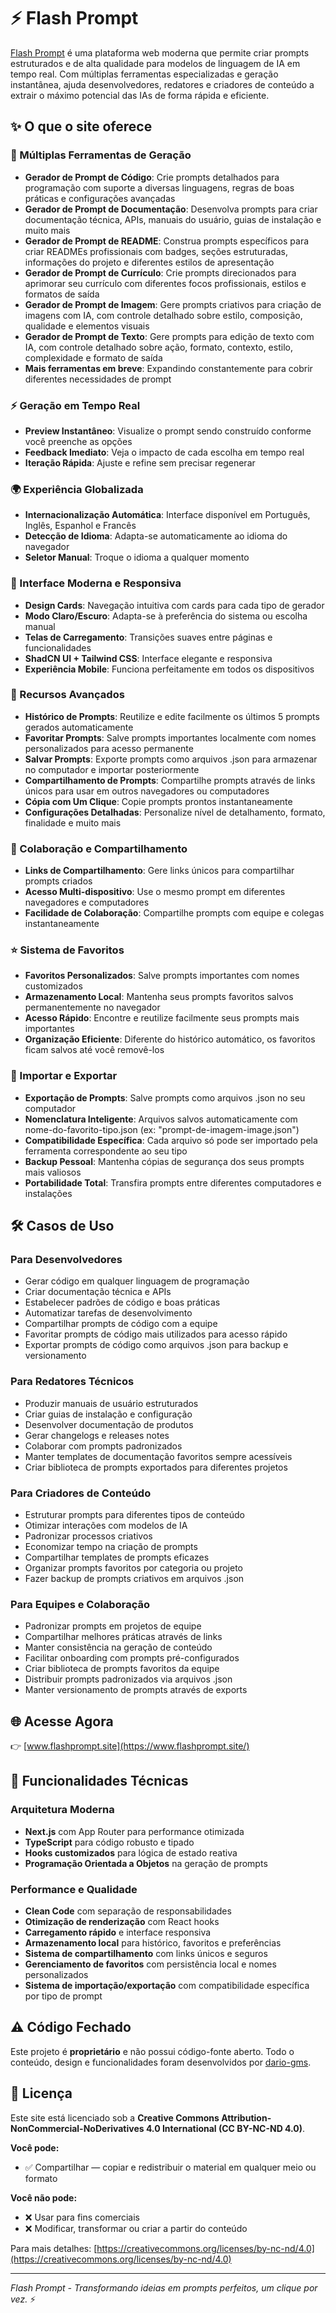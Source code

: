 # ⚡ Flash Prompt
[Flash Prompt](https://www.flashprompt.site) é uma plataforma web moderna que permite criar prompts estruturados e de alta qualidade para modelos de linguagem de IA em tempo real. Com múltiplas ferramentas especializadas e geração instantânea, ajuda desenvolvedores, redatores e criadores de conteúdo a extrair o máximo potencial das IAs de forma rápida e eficiente.

## ✨ O que o site oferece

### 🎯 Múltiplas Ferramentas de Geração
- **Gerador de Prompt de Código**: Crie prompts detalhados para programação com suporte a diversas linguagens, regras de boas práticas e configurações avançadas
- **Gerador de Prompt de Documentação**: Desenvolva prompts para criar documentação técnica, APIs, manuais do usuário, guias de instalação e muito mais
- **Gerador de Prompt de README**: Construa prompts específicos para criar READMEs profissionais com badges, seções estruturadas, informações do projeto e diferentes estilos de apresentação
- **Gerador de Prompt de Currículo**: Crie prompts direcionados para aprimorar seu currículo com diferentes focos profissionais, estilos e formatos de saída
- **Gerador de Prompt de Imagem**: Gere prompts criativos para criação de imagens com IA, com controle detalhado sobre estilo, composição, qualidade e elementos visuais
- **Gerador de Prompt de Texto**: Gere prompts para edição de texto com IA, com controle detalhado sobre ação, formato, contexto, estilo, complexidade e formato de saída
- **Mais ferramentas em breve**: Expandindo constantemente para cobrir diferentes necessidades de prompt

### ⚡ Geração em Tempo Real
- **Preview Instantâneo**: Visualize o prompt sendo construído conforme você preenche as opções
- **Feedback Imediato**: Veja o impacto de cada escolha em tempo real
- **Iteração Rápida**: Ajuste e refine sem precisar regenerar

### 🌍 Experiência Globalizada
- **Internacionalização Automática**: Interface disponível em Português, Inglês, Espanhol e Francês
- **Detecção de Idioma**: Adapta-se automaticamente ao idioma do navegador
- **Seletor Manual**: Troque o idioma a qualquer momento

### 🎨 Interface Moderna e Responsiva
- **Design Cards**: Navegação intuitiva com cards para cada tipo de gerador
- **Modo Claro/Escuro**: Adapta-se à preferência do sistema ou escolha manual
- **Telas de Carregamento**: Transições suaves entre páginas e funcionalidades
- **ShadCN UI + Tailwind CSS**: Interface elegante e responsiva
- **Experiência Mobile**: Funciona perfeitamente em todos os dispositivos

### 💾 Recursos Avançados
- **Histórico de Prompts**: Reutilize e edite facilmente os últimos 5 prompts gerados automaticamente
- **Favoritar Prompts**: Salve prompts importantes localmente com nomes personalizados para acesso permanente
- **Salvar Prompts**: Exporte prompts como arquivos .json para armazenar no computador e importar posteriormente
- **Compartilhamento de Prompts**: Compartilhe prompts através de links únicos para usar em outros navegadores ou computadores
- **Cópia com Um Clique**: Copie prompts prontos instantaneamente
- **Configurações Detalhadas**: Personalize nível de detalhamento, formato, finalidade e muito mais

### 🔗 Colaboração e Compartilhamento
- **Links de Compartilhamento**: Gere links únicos para compartilhar prompts criados
- **Acesso Multi-dispositivo**: Use o mesmo prompt em diferentes navegadores e computadores
- **Facilidade de Colaboração**: Compartilhe prompts com equipe e colegas instantaneamente

### ⭐ Sistema de Favoritos
- **Favoritos Personalizados**: Salve prompts importantes com nomes customizados
- **Armazenamento Local**: Mantenha seus prompts favoritos salvos permanentemente no navegador
- **Acesso Rápido**: Encontre e reutilize facilmente seus prompts mais importantes
- **Organização Eficiente**: Diferente do histórico automático, os favoritos ficam salvos até você removê-los

### 📁 Importar e Exportar
- **Exportação de Prompts**: Salve prompts como arquivos .json no seu computador
- **Nomenclatura Inteligente**: Arquivos salvos automaticamente com nome-do-favorito-tipo.json (ex: "prompt-de-imagem-image.json")
- **Compatibilidade Específica**: Cada arquivo só pode ser importado pela ferramenta correspondente ao seu tipo
- **Backup Pessoal**: Mantenha cópias de segurança dos seus prompts mais valiosos
- **Portabilidade Total**: Transfira prompts entre diferentes computadores e instalações

## 🛠️ Casos de Uso

### Para Desenvolvedores
- Gerar código em qualquer linguagem de programação
- Criar documentação técnica e APIs
- Estabelecer padrões de código e boas práticas
- Automatizar tarefas de desenvolvimento
- Compartilhar prompts de código com a equipe
- Favoritar prompts de código mais utilizados para acesso rápido
- Exportar prompts de código como arquivos .json para backup e versionamento

### Para Redatores Técnicos
- Produzir manuais de usuário estruturados
- Criar guias de instalação e configuração
- Desenvolver documentação de produtos
- Gerar changelogs e releases notes
- Colaborar com prompts padronizados
- Manter templates de documentação favoritos sempre acessíveis
- Criar biblioteca de prompts exportados para diferentes projetos

### Para Criadores de Conteúdo
- Estruturar prompts para diferentes tipos de conteúdo
- Otimizar interações com modelos de IA
- Padronizar processos criativos
- Economizar tempo na criação de prompts
- Compartilhar templates de prompts eficazes
- Organizar prompts favoritos por categoria ou projeto
- Fazer backup de prompts criativos em arquivos .json

### Para Equipes e Colaboração
- Padronizar prompts em projetos de equipe
- Compartilhar melhores práticas através de links
- Manter consistência na geração de conteúdo
- Facilitar onboarding com prompts pré-configurados
- Criar biblioteca de prompts favoritos da equipe
- Distribuir prompts padronizados via arquivos .json
- Manter versionamento de prompts através de exports

## 🌐 Acesse Agora
👉 [www.flashprompt.site](https://www.flashprompt.site/)

## 🚀 Funcionalidades Técnicas

### Arquitetura Moderna
- **Next.js** com App Router para performance otimizada
- **TypeScript** para código robusto e tipado
- **Hooks customizados** para lógica de estado reativa
- **Programação Orientada a Objetos** na geração de prompts

### Performance e Qualidade
- **Clean Code** com separação de responsabilidades
- **Otimização de renderização** com React hooks
- **Carregamento rápido** e interface responsiva
- **Armazenamento local** para histórico, favoritos e preferências
- **Sistema de compartilhamento** com links únicos e seguros
- **Gerenciamento de favoritos** com persistência local e nomes personalizados
- **Sistema de importação/exportação** com compatibilidade específica por tipo de prompt

## ⚠️ Código Fechado
Este projeto é **proprietário** e não possui código-fonte aberto. Todo o conteúdo, design e funcionalidades foram desenvolvidos por [dario-gms](https://github.com/dario-gms).

## 📄 Licença
Este site está licenciado sob a **Creative Commons Attribution-NonCommercial-NoDerivatives 4.0 International (CC BY-NC-ND 4.0)**.

**Você pode:**
- ✅ Compartilhar — copiar e redistribuir o material em qualquer meio ou formato

**Você não pode:**
- ❌ Usar para fins comerciais
- ❌ Modificar, transformar ou criar a partir do conteúdo

Para mais detalhes: [https://creativecommons.org/licenses/by-nc-nd/4.0](https://creativecommons.org/licenses/by-nc-nd/4.0)

---

*Flash Prompt - Transformando ideias em prompts perfeitos, um clique por vez.* ⚡
